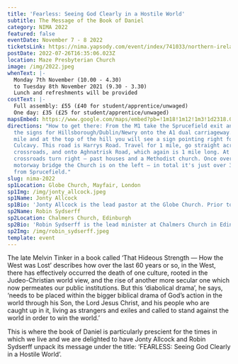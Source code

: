 ```yaml
---
title: 'Fearless: Seeing God Clearly in a Hostile World'
subtitle: The Message of the Book of Daniel
category: NIMA 2022
featured: false
eventDate: November 7 - 8 2022
ticketsLink: https://nima.yapsody.com/event/index/741033/northern-ireland-ministry-assembly-2022
postDate: 2022-07-26T16:35:06.023Z
location: Maze Presbyterian Church
image: /img/2022.jpeg
whenText: |-
  Monday 7th November (10.00 - 4.30)
  to Tuesday 8th November 2021 (9.30 - 3.30)
  Lunch and refreshments will be provided
costText: |-
  Full assembly: £55 (£40 for student/apprentice/unwaged)
  One day: £35 (£25 for student/apprentice/unwaged)
mapsEmbed: https://www.google.com/maps/embed?pb=!1m18!1m12!1m3!1d2318.0010047523247!2d-6.117361399999999!3d54.480564099999995!2m3!1f0!2f0!3f0!3m2!1i1024!2i768!4f13.1!3m3!1m2!1s0x486103191e37a8d1%3A0x2af07ebaec4c8898!2sMaze%20Presbyterian%20Church!5e0!3m2!1sen!2suk!4v1628795706431!5m2!1sen!2suk
directions: "How to get there: From the M1 take the Sprucefield exit and follow
  the signs for Hillsborough/Dublin/Newry onto the A1 dual carriageway. After 1
  mile and at the top of the hill you will see a sign pointing right for
  Culcavy. This road is Harrys Road. Travel for 1 mile, go straight across the
  crossroads, and onto Aghnatrisk Road, which again is 1 mile long. At this
  crossroads turn right – past houses and a Methodist church. Once over the
  motorway bridge the Church is on the left – in total it's just over 3 miles
  from Sprucefield."
slug: nima-2022
sp1Location: Globe Church, Mayfair, London
sp1Img: /img/jonty_allcock.jpeg
sp1Name: Jonty Allcock
sp1Bio: 'Jonty Allcock is the lead pastor at the Globe Church. Prior to coming to central London he was involved for fourteen years in a church plant in Enfield, serving for seven years as pastor before moving to central London in 2015 to plant the Globe Church in Mayfair.'
sp2Name: Robin Sydserff
sp2Location: Chalmers Church, Edinburgh
sp2Bio: 'Robin Sydserff is the lead minister at Chalmers Church in Edinburgh. His key responsibilities include preaching, leadership of the Elders and staff team, strategy and pastoral care. Prior to coming to Edinburgh in 2009, Robin spent four years as Director of Ministry at The Proclamation Trust in London.'
sp2Img: /img/robin_sydserff.jpeg
template: event
---
```


The late Melvin Tinker in a book called ‘That Hideous Strength — How the West was Lost’ describes how over the last 60 years or so, in the West, there has effectively occurred the death of one culture, rooted in the Judeo-Christian world view, and the rise of another more secular one which now permeates our public institutions. But this ‘diabolical drama’, he says, ‘needs to be placed within the bigger biblical drama of God’s action in the world through his Son, the Lord Jesus Christ, and his people who are caught up in it, living as strangers and exiles and called to stand against the world in order to win the world.’

This is where the book of Daniel is particularly prescient for the times in which we live and we are delighted to have Jonty Allcock and Robin Sydserff unpack its message under the title: ‘FEARLESS: Seeing God Clearly in a Hostile World’.
